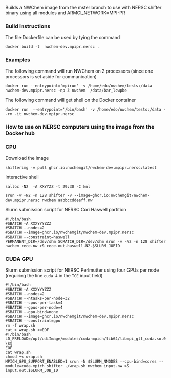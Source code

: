 
Builds a NWChem image from the mster branch to use with NERSC shifter  binary using all modules and ARMCI_NETWORK=MPI-PR

### Build Instructions

The file Dockerfile can be used by tying the command
```
docker build -t  nwchem-dev.mpipr.nersc .
```

### Examples

The following command will run NWChem on 2 processors  (since one processors is set aside for communication)
```
docker run --entrypoint='mpirun' -v /home/edo/nwchem/tests:/data nwchem-dev.mpipr.nersc -np 3 nwchem  /data/bar_lcwpbe
```


The following command will get shell on the Docker container
```
docker run  --entrypoint='/bin/bash' -v /home/edo/nwchem/tests:/data --rm -it nwchem-dev.mpipr.nersc
```

### How to use on NERSC computers using the image from the Docker hub

### CPU

Download the image  
```
shifterimg -v pull ghcr.io:nwchemgit/nwchem-dev.mpipr.nersc:latest
```
Interactive shell  

```
salloc -N2  -A XXYYZZ -t 29:30 -C knl

srun -v -N2 -n 128 shifter -v --image=ghcr.io:nwchemgit/nwchem-dev.mpipr.nersc nwchem aabbccddeeff.nw
```
Slurm submission script  for NERSC Cori Haswell partition
```
#!/bin/bash
#SBATCH -A XXXYYYZZZ
#SBATCH --nodes=2
#SBATCH --image=ghcr.io/nwchemgit/nwchem-dev.mpipr.nersc
#SBATCH --constraint=haswell
PERMANENT_DIR=/dev/shm SCRATCH_DIR=/dev/shm srun -v -N2 -n 128 shifter nwchem cece.nw >& cece.out.haswell.N2.$SLURM_JOBID
```

### CUDA GPU

Slurm submission script  for NERSC Perlmutter using four GPUs per node (requiring the line `cuda 4` in the `TCE` input field)

```
#!/bin/bash
#SBATCH -A XXXYYYZZZ
#SBATCH --nodes=2
#SBATCH --ntasks-per-node=32
#SBATCH --cpus-per-task=4
#SBATCH --gpus-per-node=4                                                                 
#SBATCH --gpu-bind=none 
#SBATCH --image=ghcr.io/nwchemgit/nwchem-dev.mpipr.nersc
#SBATCH --constraint=gpu
rm -f wrap.sh
cat > wrap.sh <<EOF
#!/bin/bash
LD_PRELOAD=/opt/udiImage/modules/cuda-mpich/lib64/libmpi_gtl_cuda.so.0 \$@
EOF
cat wrap.sh
chmod +x wrap.sh
MPICH_GPU_SUPPORT_ENABLED=1 srun -N $SLURM_NNODES --cpu-bind=cores --module=cuda-mpich shifter ./wrap.sh nwchem input.nw >& input.out.$SLURM_JOB_ID
```
